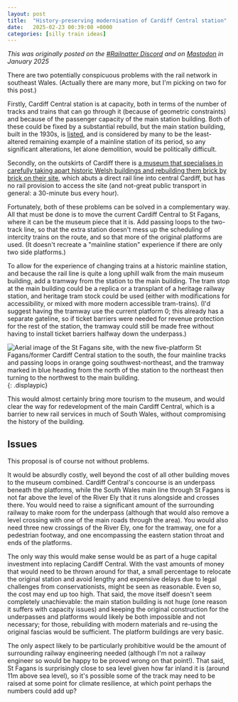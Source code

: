 ```yaml
---
layout: post
title:  "History-preserving modernisation of Cardiff Central station"
date:   2025-02-23 00:39:00 +0000
categories: [silly train ideas]
---
```


_This was originally posted on the [#Railnatter Discord][rn-discord]
and on [Mastodon][mastodon] in January 2025_

There are two potentially conspicuous problems with the rail network in southeast Wales.
(Actually there are many more,
but I'm picking on two for this post.)

Firstly,
Cardiff Central station is at capacity,
both in terms of the number of tracks and trains that can go through it
(because of geometric constraints)
and because of the passenger capacity of the main station building.
Both of these could be fixed by a substantial rebuild,
but the main station building,
built in the 1930s,
is [listed][listed],
and is considered by many to be the least-altered remaining example
of a mainline station of its period,
so any significant alterations,
let alone demolition,
would be politically difficult.

Secondly,
on the outskirts of Cardiff there is
[a museum that specialises in
carefully taking apart historic Welsh buildings
and rebuilding them brick by brick on their site][st-fagans],
which abuts a direct rail line into central Cardiff,
but has no rail provision to access the site
(and not-great public transport in general:
a 30-minute bus every hour).

Fortunately,
both of these problems can be solved in a complementary way.
All that must be done
is to move the current Cardiff Central to St Fagans,
where it can be the museum piece that it is.
Add passing loops to the two-track line,
so that the extra station
doesn't mess up the scheduling of intercity trains on the route,
and so that more of the original platforms are used.
(It doesn't recreate a "mainline station" experience
if there are only two side platforms.)

To allow for the experience of changing trains at a historic mainline station,
and because the rail line is quite a long uphill walk from the main museum building,
add a tramway from the station to the main building.
The tram stop at the main building could be
a replica or a transplant of a heritage railway station,
and heritage tram stock could be used
(either with modifications for accessibility,
or mixed with more modern accessible tram-trains).
(I'd suggest having the tramway use the current platform 0;
this already has a separate gateline,
so if ticket barriers were needed for revenue protection for the rest of the station,
the tramway could still be made free
without having to install ticket barriers halfway down the underpass.)

![Aerial image of the St Fagans site,
with the new five-platform St Fagans/former Cardiff Central station to the south,
the four mainline tracks and passing loops in orange going southwest-northeast,
and the tramway marked in blue heading from the north of the station to the northeast
then turning to the northwest to the main building.](/images/st-fagans/map.png){: .displaypic}

This would almost certainly bring more tourism to the museum,
and would clear the way for redevelopment of the main Cardiff Central,
which is a barrier to new rail services in much of South Wales,
without compromising the history of the building.

## Issues

This proposal is of course not without problems.

It would be absurdly costly,
well beyond the cost of all other building moves to the museum combined.
Cardiff Central's concourse is an underpass beneath the platforms,
while the South Wales main line through St Fagans
is not far above the level of the River Ely that it runs alongside and crosses there.
You would need to raise a significant amount of the surrounding railway
to make room for the underpass
(although that would also remove a level crossing
with one of the main roads through the area).
You would also need three new crossings of the River Ely,
one for the tramway,
one for a pedestrian footway,
and one encompassing the eastern station throat and ends of the platforms.

The only way this would make sense would be as part of
a huge capital investment into replacing Cardiff Central.
With the vast amounts of money that would need to be thrown around for that,
a small percentage to relocate the original station
and avoid lengthy and expensive delays due to legal challenges from conservationists,
might be seen as reasonable.
Even so,
the cost may end up too high.
That said,
the move itself doesn't seem completely unachievable:
the main station building is not huge
(one reason it suffers with capacity issues)
and keeping the original construction for the underpasses and platforms
would likely be both impossible and not necessary;
for those,
rebuilding with modern materials and re-using the original fascias would be sufficient.
The platform buildings are very basic.

The only aspect likely to be particularly prohibitive would be
the amount of surrounding railway engineering needed
(although I'm not a railway engineer so would be happy to be proved wrong on that point!).
That said,
St Fagans is surprisingly close to sea level given how far inland it is
(around 11m above sea level),
so it's possible
some of the track may need to be raised at some point for climate resilience,
at which point perhaps the numbers could add up?

[listed]: https://en.wikipedia.org/wiki/Listed_building
[mastodon]: https://mastodon.social/@h0m54r
[rn-discord]: https://garethdennis.co.uk/discord
[st-fagans]: https://en.wikipedia.org/wiki/St_Fagans_National_Museum_of_History